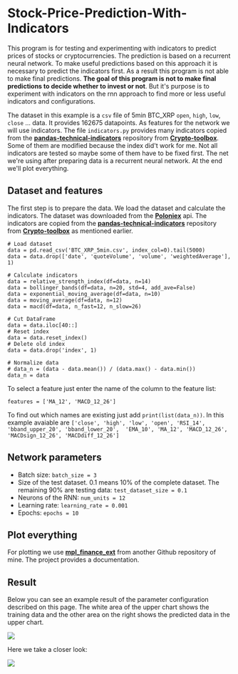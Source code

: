 # Stock-Price-Prediction-With-Indicators

This program is for testing and experimenting with indicators to predict prices of stocks or cryptocurrencies.
The prediction is based on a recurrent neural network. To make useful predictions based on this approach it is necessary 
to predict the indicators first. As a result this program is not able to make final predictions. 
**The goal of this program is not to make final predictions to decide whether to invest or not**. 
But it's purpose is to experiment with indicators on the rnn approach to find more or less useful 
indicators and configurations.

The dataset in this example is a `csv` file of 5min BTC_XRP `open`, `high`, `low`, `close` ... data.
It provides 162675 datapoints. As features for the network we will use indicators. 
The file `indicators.py` provides many indicators copied from the
[**pandas-technical-indicators**](https://github.com/Crypto-toolbox/pandas-technical-indicators)
repository from [**Crypto-toolbox**](https://github.com/Crypto-toolbox). Some of them are modified because
the index did't work for me. Not all indicators are tested so maybe some of them have to be fixed first.
The net we're using after preparing data is a recurrent neural network. At the end  we'll plot everything.

Dataset and features
-

The first step is to prepare the data. We load the dataset and calculate the indicators. The dataset
was downloaded from the [**Poloniex**](https://poloniex.com/) api. The indicators are copied from the
[**pandas-technical-indicators**](https://github.com/Crypto-toolbox/pandas-technical-indicators)
repository from [**Crypto-toolbox**](https://github.com/Crypto-toolbox) as mentioned earlier.

```
# Load dataset
data = pd.read_csv('BTC_XRP_5min.csv', index_col=0).tail(5000)
data = data.drop(['date', 'quoteVolume', 'volume', 'weightedAverage'], 1)

# Calculate indicators
data = relative_strength_index(df=data, n=14)
data = bollinger_bands(df=data, n=20, std=4, add_ave=False)
data = exponential_moving_average(df=data, n=10)
data = moving_average(df=data, n=12)
data = macd(df=data, n_fast=12, n_slow=26)

# Cut DataFrame
data = data.iloc[40::]
# Reset index
data = data.reset_index()
# Delete old index
data = data.drop('index', 1)

# Normalize data
# data_n = (data - data.mean()) / (data.max() - data.min())
data_n = data
```
To select a feature just enter the name of the column to the feature list:

```
features = ['MA_12', 'MACD_12_26']
```
To find out which names are existing just add `print(list(data_n))`. In this example avaiable are
`['close', 'high', 'low', 'open', 'RSI_14', 'bband_upper_20', 'bband_lower_20', 
'EMA_10', 'MA_12', 'MACD_12_26', 'MACDsign_12_26', 'MACDdiff_12_26']`

Network parameters
-

* Batch size: `batch_size = 3`
* Size of the test dataset. 0.1 means 10% of the complete dataset. The remaining 90% are testing data: `test_dataset_size = 0.1`
* Neurons of the RNN: `num_units = 12`
* Learning rate: `learning_rate = 0.001`
* Epochs: `epochs = 10`

Plot everything
-

For plotting we use [**mpl_finance_ext**](https://github.com/z33pX/mpl_finance_ext) from another Github repository 
of mine. The project provides a documentation.

Result
-

Below you can see an example result of the parameter configuration described on this page.
The white area of the upper chart shows the training data and the other area on the right shows 
the predicted data in the upper chart.

![](https://github.com/z33pX/Stock-Price-Prediction-With-Indicators/blob/master/pic_01.png)

Here we take a closer look:

![](https://github.com/z33pX/Stock-Price-Prediction-With-Indicators/blob/master/pic_02.png)
